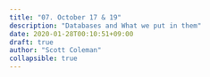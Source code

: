 ```yaml
---
title: "07. October 17 & 19"
description: "Databases and What we put in them"
date: 2020-01-28T00:10:51+09:00
draft: true
author: "Scott Coleman"
collapsible: true
---
```

